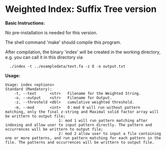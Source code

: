 Weighted Index: Suffix Tree version
===

<b>Basic Instructions:</b>

No pre-installation is needed for this version.

The shell command 'make' should compile this program.

After compilation, the binary 'index' will be created in the working directory, e.g. you can call it in this directory via 
```
  ./index -t ../exampledata/text.fa -z 8 -o output.txt
```
<b>Usage:</b>
```
Usage: index <options>
Standard (Mandatory):
	-t,	--text		<str>	Filename for the Weighted String.
	-o,	--output	<str>	Filename for Output.
	-z,	--threshold	<dbl>	cumulative weighted threshold.
	-m,	--mod		<int>	0：mod 0 will run without pattern matching, only the final z-string and Maximal solid factor array will be writtern to output file;
						1: mod 1 will run pattern matching after indexing and allow user to input pattern directly. The pattern and occurrences will be writtern to output file;
						2: mod 2 allow user to input a file containing one or more patterns, and run pattern matching for each pattern in the file. The patterns and occurrences will be writtern to output file.
```
